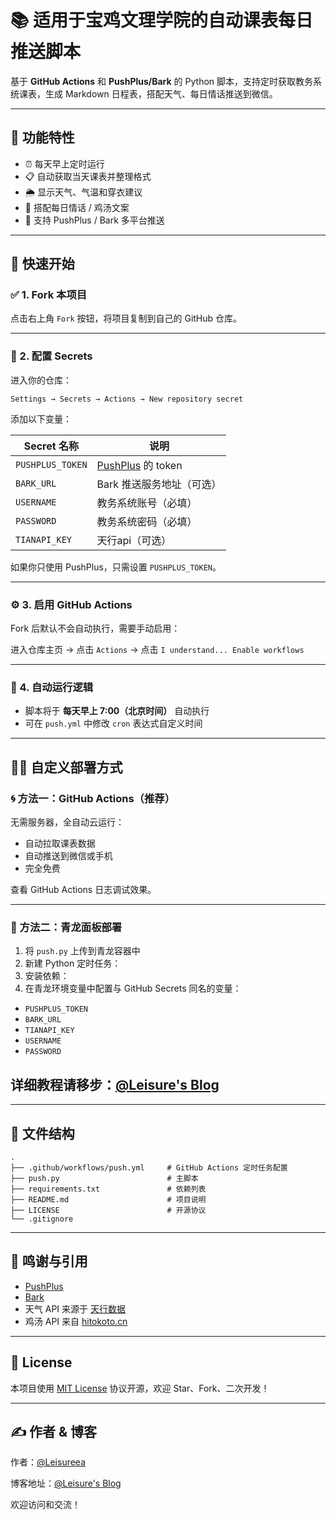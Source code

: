 # 📚 适用于宝鸡文理学院的自动课表每日推送脚本

基于 **GitHub Actions** 和 **PushPlus/Bark** 的 Python 脚本，支持定时获取教务系统课表，生成 Markdown 日程表，搭配天气、每日情话推送到微信。

---

## 🚀 功能特性

- ⏰ 每天早上定时运行
- 📋 自动获取当天课表并整理格式
- 🌦️ 显示天气、气温和穿衣建议
- 💌 搭配每日情话 / 鸡汤文案
- 🧭 支持 PushPlus / Bark 多平台推送

---

## 🌈 快速开始

### ✅ 1. Fork 本项目

点击右上角 `Fork` 按钮，将项目复制到自己的 GitHub 仓库。

---

### 🔐 2. 配置 Secrets

进入你的仓库：

```
Settings → Secrets → Actions → New repository secret
```

添加以下变量：

| Secret 名称       | 说明                                  |
|------------------|---------------------------------------|
| `PUSHPLUS_TOKEN` | [PushPlus](https://www.pushplus.plus/) 的 token |
| `BARK_URL`     | Bark 推送服务地址（可选）             |
| `USERNAME`| 教务系统账号（必填）               |
| `PASSWORD`     | 教务系统密码（必填）             |
| `TIANAPI_KEY`| 天行api（可选）               |

如果你只使用 PushPlus，只需设置 `PUSHPLUS_TOKEN`。

---

### ⚙️ 3. 启用 GitHub Actions

Fork 后默认不会自动执行，需要手动启用：

进入仓库主页 → 点击 `Actions` → 点击 `I understand... Enable workflows`

---

### 📆 4. 自动运行逻辑

- 脚本将于 **每天早上 7:00（北京时间）** 自动执行
- 可在 `push.yml` 中修改 `cron` 表达式自定义时间

---

## 🧑‍💻 自定义部署方式

### 🌀 方法一：GitHub Actions（推荐）

无需服务器，全自动云运行：

- 自动拉取课表数据
- 自动推送到微信或手机
- 完全免费

查看 GitHub Actions 日志调试效果。

---

### 🌿 方法二：青龙面板部署

1. 将 `push.py` 上传到青龙容器中
2. 新建 Python 定时任务：
3. 安装依赖：
4. 在青龙环境变量中配置与 GitHub Secrets 同名的变量：

- `PUSHPLUS_TOKEN`
- `BARK_URL`
- `TIANAPI_KEY`
- `USERNAME`
- `PASSWORD`
## 详细教程请移步：[@Leisure's Blog](https://blog.leisureea.com)
---

## 📁 文件结构

```text
.
├── .github/workflows/push.yml     # GitHub Actions 定时任务配置
├── push.py                        # 主脚本
├── requirements.txt               # 依赖列表
├── README.md                      # 项目说明
├── LICENSE                        # 开源协议
└── .gitignore
```

---

## 🧠 鸣谢与引用

- [PushPlus](https://pushplus.plus/)
- [Bark](https://github.com/Finb/Bark)
- 天气 API 来源于 [天行数据](https://www.tianapi.com/)
- 鸡汤 API 来自 [hitokoto.cn](https://hitokoto.cn/)

---

## 📄 License

本项目使用 [MIT License](./LICENSE) 协议开源，欢迎 Star、Fork、二次开发！

---

## ✍️ 作者 & 博客

作者：[@Leisureea](https://github.com/leisureea1)

博客地址：[@Leisure's Blog](https://blog.leisureea.com)

欢迎访问和交流！
